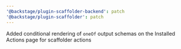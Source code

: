 ```yaml
---
'@backstage/plugin-scaffolder-backend': patch
'@backstage/plugin-scaffolder': patch
---
```


Added conditional rendering of `oneOf` output schemas on the Installed Actions page for scaffolder actions
